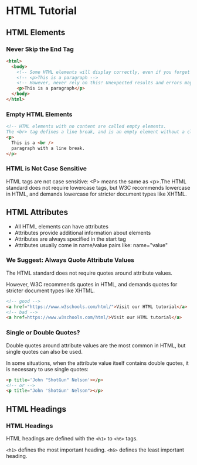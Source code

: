 # HTML Tutorial

## HTML Elements

### Never Skip the End Tag

```html
<html>
  <body>
    <!-- Some HTML elements will display correctly, even if you forget the end tag: -->
    <!-- <p>This is a paragraph -->
    <!-- However, never rely on this! Unexpected results and errors may occur if you forget the end tag! -->
    <p>This is a paragraph</p>
  </body>
</html>
```

### Empty HTML Elements

```html
<!-- HTML elements with no content are called empty elements.
The <br> tag defines a line break, and is an empty element without a closing tag: -->
<p>
  This is a <br />
  paragraph with a line break.
</p>
```

### HTML is Not Case Sensitive

HTML tags are not case sensitive: &lt;P&gt; means the same as &lt;p&gt;.The HTML standard does not require lowercase tags, but W3C recommends lowercase in HTML, and demands lowercase for stricter document types like XHTML.

## HTML Attributes

- All HTML elements can have attributes
- Attributes provide additional information about elements
- Attributes are always specified in the start tag
- Attributes usually come in name/value pairs like: name="value"

### We Suggest: Always Quote Attribute Values

The HTML standard does not require quotes around attribute values.

However, W3C recommends quotes in HTML, and demands quotes for stricter document types like XHTML.

```html
<!-- good -->
<a href="https://www.w3schools.com/html/">Visit our HTML tutorial</a>
<!-- bad -->
<a href=https://www.w3schools.com/html/>Visit our HTML tutorial</a>

```

### Single or Double Quotes?

Double quotes around attribute values are the most common in HTML, but single quotes can also be used.

In some situations, when the attribute value itself contains double quotes, it is necessary to use single quotes:

```html
<p title='John "ShotGun" Nelson'></p>
<!-- or -->
<p title="John 'ShotGun' Nelson"></p>
```

## HTML Headings

### HTML Headings

HTML headings are defined with the `<h1>` to `<h6>` tags.

`<h1>` defines the most important heading. `<h6>` defines the least important heading.
